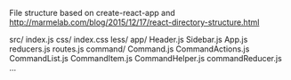 
File structure based on create-react-app and
http://marmelab.com/blog/2015/12/17/react-directory-structure.html

src/
	index.js
	css/
		index.css
	less/
	app/
		Header.js
		Sidebar.js
		App.js
		reducers.js
		routes.js
	command/
		Command.js
		CommandActions.js
		CommandList.js
		CommandItem.js
		CommandHelper.js
		commandReducer.js
	...
